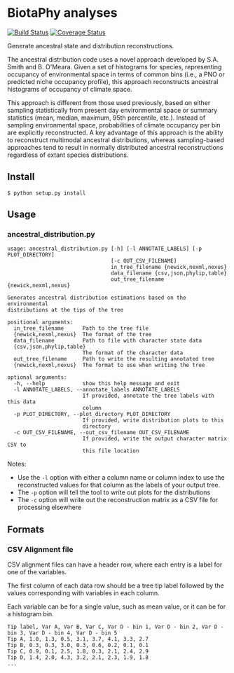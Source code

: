 # BiotaPhy analyses

[![Build Status](https://travis-ci.org/biotaphy/analyses.svg?branch=master)](https://travis-ci.org/biotaphy/analyses) [![Coverage Status](https://coveralls.io/repos/github/biotaphy/analyses/badge.svg?branch=master)](https://coveralls.io/github/biotaphy/analyses?branch=master)

Generate ancestral state and distribution reconstructions.

The ancestral distribution code uses a novel approach developed by S.A. Smith and B. O'Meara. Given a set of histograms for species, representing occupancy of environmental space in terms of common bins (i.e., a PNO or predicted niche occupancy profile), this approach reconstructs ancestral histograms of occupancy of climate space. 

This approach is different from those used previously, based on either sampling statistically from present day environmental space or summary statistics (mean, median, maximum, 95th percentile, etc.). Instead of sampling environmental space, probabilities of climate occupancy per bin are explicitly reconstructed. A key advantage of this approach is the ability to reconstruct multimodal ancestral distributions, whereas sampling-based approaches tend to result in normally distributed ancestral reconstructions regardless of extant species distributions.

## Install
```
$ python setup.py install
```

## Usage

### ancestral_distribution.py
```
usage: ancestral_distribution.py [-h] [-l ANNOTATE_LABELS] [-p PLOT_DIRECTORY]
                                 [-c OUT_CSV_FILENAME]
                                 in_tree_filename {newick,nexml,nexus}
                                 data_filename {csv,json,phylip,table}
                                 out_tree_filename {newick,nexml,nexus}

Generates ancestral distribution estimations based on the environmental
distributions at the tips of the tree

positional arguments:
  in_tree_filename      Path to the tree file
  {newick,nexml,nexus}  The format of the tree
  data_filename         Path to file with character state data
  {csv,json,phylip,table}
                        The format of the character data
  out_tree_filename     Path to write the resulting annotated tree
  {newick,nexml,nexus}  The format to use when writing the tree

optional arguments:
  -h, --help            show this help message and exit
  -l ANNOTATE_LABELS, --annotate_labels ANNOTATE_LABELS
                        If provided, annotate the tree labels with this data
                        column
  -p PLOT_DIRECTORY, --plot_directory PLOT_DIRECTORY
                        If provided, write distribution plots to this
                        directory
  -c OUT_CSV_FILENAME, --out_csv_filename OUT_CSV_FILENAME
                        If provided, write the output character matrix CSV to
                        this file location
```

Notes:
  * Use the `-l` option with either a column name or column index to use the reconstructed values for 
    that column as the labels of your output tree.
  * The `-p` option will tell the tool to write out plots for the distributions
  * The `-c` option will write out the reconstruction matrix as a CSV file for processing elsewhere


## Formats

### CSV Alignment file

CSV alignment files can have a header row, where each entry is a label for one of the variables.

The first column of each data row should be a tree tip label followed by the values corresponding with variables in each column.

Each variable can be for a single value, such as mean value, or it can be for a histogram bin.
```
Tip label, Var A, Var B, Var C, Var D - bin 1, Var D - bin 2, Var D - bin 3, Var D - bin 4, Var D - bin 5
Tip A, 1.0, 1.3, 0.5, 3.1, 3.7, 4.1, 3.3, 2.7
Tip B, 0.3, 0.3, 3.0, 0.3, 0.6, 0.2, 0.1, 0.1
Tip C, 0.9, 0.1, 2.5, 1.8, 0.3, 2.1, 2.4, 2.9
Tip D, 1.4, 2.0, 4.3, 3.2, 2.1, 2.3, 1.9, 1.8
...
```

